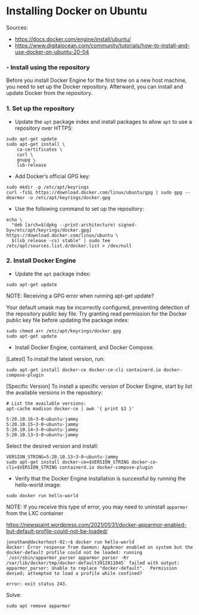 # Installing Docker on Ubuntu

Sources: 

- https://docs.docker.com/engine/install/ubuntu/
- https://www.digitalocean.com/community/tutorials/how-to-install-and-use-docker-on-ubuntu-20-04

### - Install using the repository
Before you install Docker Engine for the first time on a new host machine, you need to set up the Docker repository. Afterward, you can install and update Docker from the repository.

### 1. Set up the repository

- Update the `apt` package index and install packages to allow `apt` to use a repository over HTTPS:

```
sudo apt-get update
sudo apt-get install \
    ca-certificates \
    curl \
    gnupg \
    lsb-release
```

- Add Docker’s official GPG key:

```
sudo mkdir -p /etc/apt/keyrings
curl -fsSL https://download.docker.com/linux/ubuntu/gpg | sudo gpg --dearmor -o /etc/apt/keyrings/docker.gpg
```

- Use the following command to set up the repository:

```
echo \
  "deb [arch=$(dpkg --print-architecture) signed-by=/etc/apt/keyrings/docker.gpg] https://download.docker.com/linux/ubuntu \
  $(lsb_release -cs) stable" | sudo tee /etc/apt/sources.list.d/docker.list > /dev/null
```

### 2. Install Docker Engine

- Update the `apt` package index:

```
sudo apt-get update
```

NOTE: Receiving a GPG error when running apt-get update?

Your default umask may be incorrectly configured, preventing detection of the repository public key file. Try granting read permission for the Docker public key file before updating the package index:

```
sudo chmod a+r /etc/apt/keyrings/docker.gpg
sudo apt-get update
```

- Install Docker Engine, containerd, and Docker Compose.

[Latest]
To install the latest version, run:

```
sudo apt-get install docker-ce docker-ce-cli containerd.io docker-compose-plugin
```

[Specific Version]
To install a specific version of Docker Engine, start by list the available versions in the repository:

```
# List the available versions:
apt-cache madison docker-ce | awk '{ print $3 }'

5:20.10.16~3-0~ubuntu-jammy
5:20.10.15~3-0~ubuntu-jammy
5:20.10.14~3-0~ubuntu-jammy
5:20.10.13~3-0~ubuntu-jammy
```

Select the desired version and install:

```
VERSION_STRING=5:20.10.13~3-0~ubuntu-jammy
sudo apt-get install docker-ce=$VERSION_STRING docker-ce-cli=$VERSION_STRING containerd.io docker-compose-plugin
```

- Verify that the Docker Engine installation is successful by running the hello-world image:

```
sudo docker run hello-world
```

NOTE: If you receive this type of error, you may need to uninstall `apparmor` from the LXC container

https://newspaint.wordpress.com/2021/01/31/docker-apparmor-enabled-but-default-profile-could-not-be-loaded/

```
jonathan@dockerhost-02:~$ docker run hello-world
docker: Error response from daemon: AppArmor enabled on system but the docker-default profile could not be loaded: running `/usr/sbin/apparmor_parser apparmor_parser -Kr /var/lib/docker/tmp/docker-default3912811045` failed with output: apparmor_parser: Unable to replace "docker-default".  Permission denied; attempted to load a profile while confined?

error: exit status 243.
```

Solve:

```
sudo apt remove apparmor
```